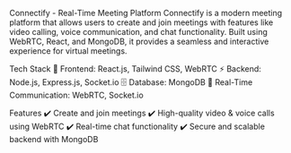 Connectify - Real-Time Meeting Platform
Connectify is a modern meeting platform that allows users to create and join meetings with features like video calling, voice communication, and chat functionality. Built using WebRTC, React, and MongoDB, it provides a seamless and interactive experience for virtual meetings.

Tech Stack
🚀 Frontend: React.js, Tailwind CSS, WebRTC
⚡ Backend: Node.js, Express.js, Socket.io
🗄️ Database: MongoDB
🔗 Real-Time Communication: WebRTC, Socket.io

Features
✔️ Create and join meetings
✔️ High-quality video & voice calls using WebRTC
✔️ Real-time chat functionality
✔️ Secure and scalable backend with MongoDB
